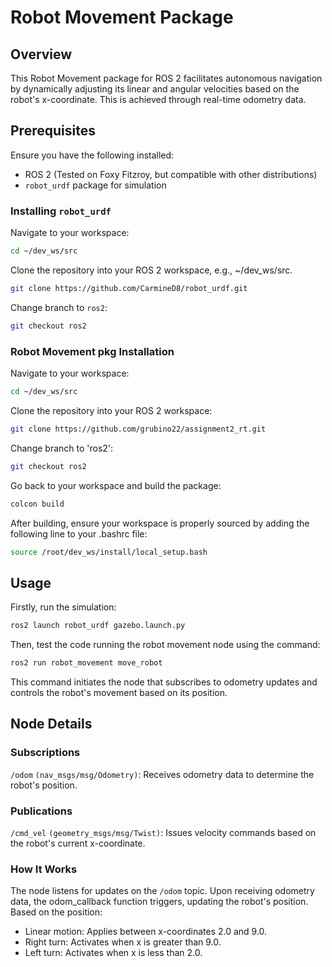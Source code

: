 # Robot Movement Package

## Overview
This Robot Movement package for ROS 2 facilitates autonomous navigation by dynamically adjusting its linear and angular velocities based on the robot's x-coordinate. This is achieved through real-time odometry data.

## Prerequisites
Ensure you have the following installed:
- ROS 2 (Tested on Foxy Fitzroy, but compatible with other distributions)
- `robot_urdf` package for simulation

### Installing `robot_urdf`
Navigate to your workspace:
```bash
cd ~/dev_ws/src
```
Clone the repository into your ROS 2 workspace, e.g., ~/dev_ws/src.
```bash
git clone https://github.com/CarmineD8/robot_urdf.git
```
Change branch to `ros2`:
```bash
git checkout ros2
```

### Robot Movement pkg Installation
Navigate to your workspace:
```bash
cd ~/dev_ws/src
```
Clone the repository into your ROS 2 workspace:
```bash
git clone https://github.com/grubino22/assignment2_rt.git
```
Change branch to 'ros2':
```bash
git checkout ros2
```
Go back to your workspace and build the package:
```bash
colcon build
```
After building, ensure your workspace is properly sourced by adding the following line to your .bashrc file:
```bash
source /root/dev_ws/install/local_setup.bash
```

## Usage
Firstly, run the simulation:
```bash
ros2 launch robot_urdf gazebo.launch.py 
```
Then, test the code running the robot movement node using the command:
```bash
ros2 run robot_movement move_robot
```
This command initiates the node that subscribes to odometry updates and controls the robot's movement based on its position.

## Node Details
### Subscriptions
`/odom` `(nav_msgs/msg/Odometry)`: Receives odometry data to determine the robot's position.
### Publications
`/cmd_vel` `(geometry_msgs/msg/Twist)`: Issues velocity commands based on the robot's current x-coordinate.
### How It Works
The node listens for updates on the `/odom` topic. Upon receiving odometry data, the odom_callback function triggers, updating the robot's position. Based on the position:
- Linear motion: Applies between x-coordinates 2.0 and 9.0.
- Right turn: Activates when x is greater than 9.0.
- Left turn: Activates when x is less than 2.0.
